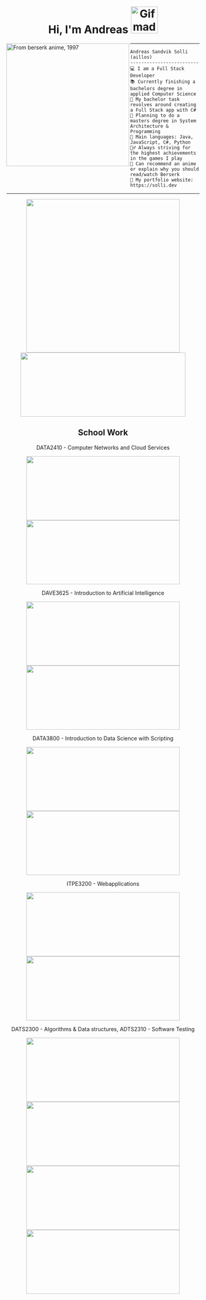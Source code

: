 <h1 align="center"> Hi, I'm Andreas <img src="https://media4.giphy.com/media/v1.Y2lkPTc5MGI3NjExcTZ3b3FheDQ5MXNnOG1rb2Q5Z3pnYThjY2Z1a2kzMXZtanhqdjI2YSZlcD12MV9pbnRlcm5hbF9naWZfYnlfaWQmY3Q9cw/8D3Gf3h56UaFa1Iwx2/giphy.gif" width="70" alt="Gif made by me, 2017" /> </h1>

<img align="left" src="https://i.imgur.com/JHeol73.png" alt="From berserk anime, 1997" width="320" />
<hr>

```
Andreas Sandvik Solli (aillos)
-------------------------
💻 I am a Full Stack Developer
📚 Currently finishing a bachelors degree in applied Computer Science
🔭 My bachelor task revolves around creating a Full Stack app with C#
📝 Planning to do a masters degree in System Architecture & Programming
🌟 Main languages: Java, JavaScript, C#, Python
🧗‍♂️ Always striving for the highest achievements in the games I play
💬 Can recommend an anime or explain why you should read/watch Berserk
🔗 My portfolio website: https://solli.dev
```
<hr>

<div align="center" >
  <picture>
    <source
      srcset="https://github-readme-stats-aillos-projects.vercel.app/api?username=aillos&show_icons=true&theme=transparent"
      media="(prefers-color-scheme: dark)" width="400px"
    />
    <source
      srcset="https://github-readme-stats-aillos-projects.vercel.app/api?username=aillos&show_icons=true"
      media="(prefers-color-scheme: light), (prefers-color-scheme: no-preference)" width="400px"
    />
    <img src="https://github-readme-stats-aillos-projects.vercel.app/api?username=aillos&show_icons=true" width="400px" />
  </picture>
  
  <picture>
    <source
      srcset="https://github-readme-stats-git-dependabot-npman-374823-aillos-projects.vercel.app/api/top-langs/?username=aillos&layout=compact&theme=transparent&langs_count=12&hide_progress=true&card_width=430"
      media="(prefers-color-scheme: dark)"  height="167px" width="430px"
    />
    <source
      srcset="https://github-readme-stats-git-dependabot-npman-374823-aillos-projects.vercel.app/api/top-langs/?username=aillos&layout=compact&langs_count=12&hide_progress=true&card_width=430"
      media="(prefers-color-scheme: light), (prefers-color-scheme: no-preference)"  height="167px" width="430px"
    />
    <img src="https://github-readme-stats-git-dependabot-npman-374823-aillos-projects.vercel.app/api/top-langs/?username=aillos&layout=compact&langs_count=12&hide_progress=true&card_width=430"  height="167px" width="430px"/>
  </picture>
</div>

<div>
  <h2 align="center">School Work</h2>
  <div align="center">
  <p>DATA2410 - Computer Networks and Cloud Services</p>
    <a href="https://www.github.com/aillos/dataskyOblig1">
   <picture>
    <source
      srcset="https://github-readme-stats-git-dependabot-npman-374823-aillos-projects.vercel.app/api/pin?username=aillos&repo=dataskyOblig1&theme=transparent&card_width=400"
      media="(prefers-color-scheme: dark)"  height="167px" width="400px"
    />
    <source
      srcset="https://github-readme-stats-git-dependabot-npman-374823-aillos-projects.vercel.app/api/pin?username=aillos&repo=dataskyOblig1&card_width=400""
      media="(prefers-color-scheme: light), (prefers-color-scheme: no-preference)"  height="167px" width="400px"
    />
    <img src="https://github-readme-stats-git-dependabot-npman-374823-aillos-projects.vercel.app/api/pin?username=aillos&repo=dataskyOblig1&card_width=400"  
      height="167px" width="400px"/>
  </picture>
    </a>
    <a href="https://www.github.com/aillos/dataskyOblig2">
  <picture>
    <source
      srcset="https://github-readme-stats-git-dependabot-npman-374823-aillos-projects.vercel.app/api/pin?username=aillos&repo=dataskyOblig2&theme=transparent&card_width=400"
      media="(prefers-color-scheme: dark)"  height="167px" width="400px"
    />
    <source
      srcset="https://github-readme-stats-git-dependabot-npman-374823-aillos-projects.vercel.app/api/pin?username=aillos&repo=dataskyOblig2&card_width=400""
      media="(prefers-color-scheme: light), (prefers-color-scheme: no-preference)"  height="167px" width="400px"
    />
    <img src="https://github-readme-stats-git-dependabot-npman-374823-aillos-projects.vercel.app/api/pin?username=aillos&repo=dataskyOblig2&card_width=400"  
      height="167px" width="400px"/>
  </picture>
    </a>
  </div>
  <div align="center">
  <p>DAVE3625 - Introduction to Artificial Intelligence</p>
    <a href="https://www.github.com/aillos/introAiOblig1">
   <picture>
    <source
      srcset="https://github-readme-stats-git-dependabot-npman-374823-aillos-projects.vercel.app/api/pin?username=aillos&repo=introAiOblig1&theme=transparent&card_width=400"
      media="(prefers-color-scheme: dark)"  height="167px" width="400px"
    />
    <source
      srcset="https://github-readme-stats-git-dependabot-npman-374823-aillos-projects.vercel.app/api/pin?username=aillos&repo=introAiOblig1&card_width=400""
      media="(prefers-color-scheme: light), (prefers-color-scheme: no-preference)"  height="167px" width="400px"
    />
    <img src="https://github-readme-stats-git-dependabot-npman-374823-aillos-projects.vercel.app/api/pin?username=aillos&repo=introAiOblig1&card_width=400"  
      height="167px" width="400px"/>
  </picture>
    </a>
    <a href="https://www.github.com/aillos/introAiOblig2">
  <picture>
    <source
      srcset="https://github-readme-stats-git-dependabot-npman-374823-aillos-projects.vercel.app/api/pin?username=aillos&repo=introAiOblig2&theme=transparent&card_width=400"
      media="(prefers-color-scheme: dark)"  height="167px" width="400px"
    />
    <source
      srcset="https://github-readme-stats-git-dependabot-npman-374823-aillos-projects.vercel.app/api/pin?username=aillos&repo=introAiOblig2&card_width=400""
      media="(prefers-color-scheme: light), (prefers-color-scheme: no-preference)"  height="167px" width="400px"
    />
    <img src="https://github-readme-stats-git-dependabot-npman-374823-aillos-projects.vercel.app/api/pin?username=aillos&repo=introAiOblig2&card_width=400"  
      height="167px" width="400px"/>
  </picture>
    </a>
  </div>
    <div align="center">
  <p>DATA3800 - Introduction to Data Science with Scripting</p>
      <a href="https://www.github.com/aillos/FinnCrawler">
   <picture>
    <source
      srcset="https://github-readme-stats-git-dependabot-npman-374823-aillos-projects.vercel.app/api/pin?username=aillos&repo=FinnCrawler&theme=transparent&card_width=400"
      media="(prefers-color-scheme: dark)"  height="167px" width="400px"
    />
    <source
      srcset="https://github-readme-stats-git-dependabot-npman-374823-aillos-projects.vercel.app/api/pin?username=aillos&repo=FinnCrawler&card_width=400""
      media="(prefers-color-scheme: light), (prefers-color-scheme: no-preference)"  height="167px" width="400px"
    />
    <img src="https://github-readme-stats-git-dependabot-npman-374823-aillos-projects.vercel.app/api/pin?username=aillos&repo=FinnCrawler&card_width=400"  
      height="167px" width="400px"/>
  </picture>
      </a>
      <a href="https://www.github.com/aillos/dataSci">
  <picture>
    <source
      srcset="https://github-readme-stats-git-dependabot-npman-374823-aillos-projects.vercel.app/api/pin?username=aillos&repo=dataSci&theme=transparent&card_width=400"
      media="(prefers-color-scheme: dark)"  height="167px" width="400px"
    />
    <source
      srcset="https://github-readme-stats-git-dependabot-npman-374823-aillos-projects.vercel.app/api/pin?username=aillos&repo=dataSci&card_width=400""
      media="(prefers-color-scheme: light), (prefers-color-scheme: no-preference)"  height="167px" width="400px"
    />
    <img src="https://github-readme-stats-git-dependabot-npman-374823-aillos-projects.vercel.app/api/pin?username=aillos&repo=dataSci&card_width=400"  
      height="167px" width="400px"/>
  </picture>
      </a>
  </div>
        <div align="center">
  <p>ITPE3200 - Webapplications</p>
      <a href="https://www.github.com/aillos/webAppOblig1">
   <picture>
    <source
      srcset="https://github-readme-stats-git-dependabot-npman-374823-aillos-projects.vercel.app/api/pin?username=aillos&repo=webAppOblig1&theme=transparent&card_width=400"
      media="(prefers-color-scheme: dark)"  height="167px" width="400px"
    />
    <source
      srcset="https://github-readme-stats-git-dependabot-npman-374823-aillos-projects.vercel.app/api/pin?username=aillos&repo=webAppOblig1&card_width=400""
      media="(prefers-color-scheme: light), (prefers-color-scheme: no-preference)"  height="167px" width="400px"
    />
    <img src="https://github-readme-stats-git-dependabot-npman-374823-aillos-projects.vercel.app/api/pin?username=aillos&repo=webAppOblig1&card_width=400"  
      height="167px" width="400px"/>
  </picture>
      </a>
        <a href="https://www.github.com/aillos/webAppOblig2">
  <picture>
    <source
      srcset="https://github-readme-stats-git-dependabot-npman-374823-aillos-projects.vercel.app/api/pin?username=aillos&repo=webAppOblig2&theme=transparent&card_width=400"
      media="(prefers-color-scheme: dark)"  height="167px" width="400px"
    />
    <source
      srcset="https://github-readme-stats-git-dependabot-npman-374823-aillos-projects.vercel.app/api/pin?username=aillos&repo=webAppOblig2&card_width=400""
      media="(prefers-color-scheme: light), (prefers-color-scheme: no-preference)"  height="167px" width="400px"
    />
    <img src="https://github-readme-stats-git-dependabot-npman-374823-aillos-projects.vercel.app/api/pin?username=aillos&repo=webAppOblig2&card_width=400"  
      height="167px" width="400px"/>
  </picture>
        </a>
  </div>
  <div align="center">
  <p>DATS2300 - Algorithms & Data structures, ADTS2310 - Software Testing</p>
      <a href="https://www.github.com/aillos/algdatOblig1">
   <picture>
    <source
      srcset="https://github-readme-stats-git-dependabot-npman-374823-aillos-projects.vercel.app/api/pin?username=aillos&repo=algdatOblig1&theme=transparent&card_width=400"
      media="(prefers-color-scheme: dark)"  height="167px" width="400px"
    />
    <source
      srcset="https://github-readme-stats-git-dependabot-npman-374823-aillos-projects.vercel.app/api/pin?username=aillos&repo=algdatOblig1&card_width=400""
      media="(prefers-color-scheme: light), (prefers-color-scheme: no-preference)"  height="167px" width="400px"
    />
    <img src="https://github-readme-stats-git-dependabot-npman-374823-aillos-projects.vercel.app/api/pin?username=aillos&repo=algdatOblig1&card_width=400"  
      height="167px" width="400px"/>
  </picture>
      </a>
        <a href="https://www.github.com/aillos/algdatOblig2">
  <picture>
    <source
      srcset="https://github-readme-stats-git-dependabot-npman-374823-aillos-projects.vercel.app/api/pin?username=aillos&repo=algdatOblig2&theme=transparent&card_width=400"
      media="(prefers-color-scheme: dark)"  height="167px" width="400px"
    />
    <source
      srcset="https://github-readme-stats-git-dependabot-npman-374823-aillos-projects.vercel.app/api/pin?username=aillos&repo=algdatOblig2&card_width=400""
      media="(prefers-color-scheme: light), (prefers-color-scheme: no-preference)"  height="167px" width="400px"
    />
    <img src="https://github-readme-stats-git-dependabot-npman-374823-aillos-projects.vercel.app/api/pin?username=aillos&repo=algdatOblig2&card_width=400"  
      height="167px" width="400px"/>
  </picture>
        </a>
          <a href="https://www.github.com/aillos/algdatOblig3">
   <picture>
    <source
      srcset="https://github-readme-stats-git-dependabot-npman-374823-aillos-projects.vercel.app/api/pin?username=aillos&repo=algdatOblig3&theme=transparent&card_width=400"
      media="(prefers-color-scheme: dark)"  height="167px" width="400px"
    />
    <source
      srcset="https://github-readme-stats-git-dependabot-npman-374823-aillos-projects.vercel.app/api/pin?username=aillos&repo=algdatOblig3&card_width=400""
      media="(prefers-color-scheme: light), (prefers-color-scheme: no-preference)"  height="167px" width="400px"
    />
    <img src="https://github-readme-stats-git-dependabot-npman-374823-aillos-projects.vercel.app/api/pin?username=aillos&repo=algdatOblig3&card_width=400"  
      height="167px" width="400px"/>
  </picture>
      </a>
          <a href="https://www.github.com/aillos/NettbankTesting">
   <picture>
    <source
      srcset="https://github-readme-stats-git-dependabot-npman-374823-aillos-projects.vercel.app/api/pin?username=aillos&repo=NettbankTesting&theme=transparent&card_width=400"
      media="(prefers-color-scheme: dark)"  height="167px" width="400px"
    />
    <source
      srcset="https://github-readme-stats-git-dependabot-npman-374823-aillos-projects.vercel.app/api/pin?username=aillos&repo=NettbankTesting&card_width=400""
      media="(prefers-color-scheme: light), (prefers-color-scheme: no-preference)"  height="167px" width="400px"
    />
    <img src="https://github-readme-stats-git-dependabot-npman-374823-aillos-projects.vercel.app/api/pin?username=aillos&repo=NettbankTesting&card_width=400"  
      height="167px" width="400px"/>
  </picture>
      </a>
  </div>
</div>

